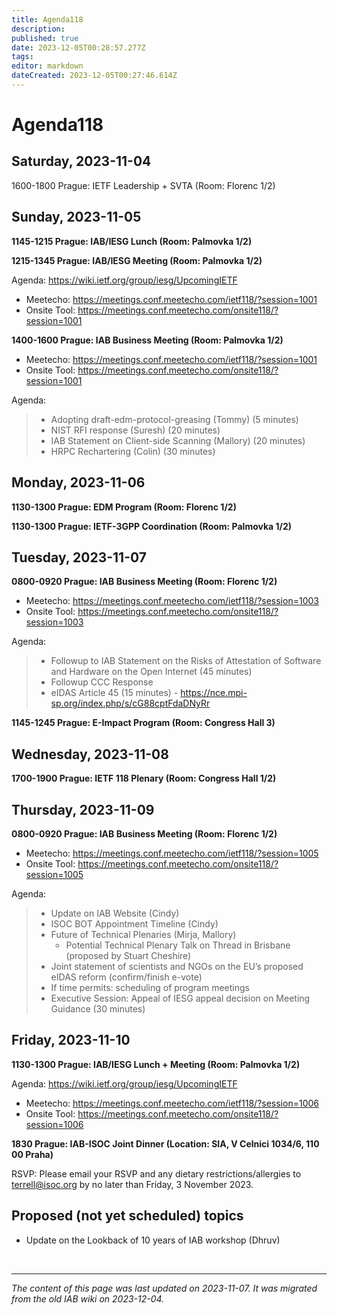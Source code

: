 ```yaml
---
title: Agenda118
description: 
published: true
date: 2023-12-05T00:28:57.277Z
tags: 
editor: markdown
dateCreated: 2023-12-05T00:27:46.614Z
---
```


# Agenda118

## Saturday, 2023-11-04

1600-1800 Prague: IETF Leadership + SVTA (Room: Florenc 1/2)

## Sunday, 2023-11-05

**1145-1215 Prague: IAB/IESG Lunch (Room: Palmovka 1/2)**

**1215-1345 Prague: IAB/IESG Meeting (Room: Palmovka 1/2)** 

Agenda: https://wiki.ietf.org/group/iesg/UpcomingIETF

* Meetecho: https://meetings.conf.meetecho.com/ietf118/?session=1001
* Onsite Tool: https://meetings.conf.meetecho.com/onsite118/?session=1001

**1400-1600 Prague: IAB Business Meeting (Room: Palmovka 1/2)** 

* Meetecho: https://meetings.conf.meetecho.com/ietf118/?session=1001
* Onsite Tool: https://meetings.conf.meetecho.com/onsite118/?session=1001

Agenda:

>   * Adopting draft-edm-protocol-greasing (Tommy) (5 minutes)
>   * NIST RFI response (Suresh) (20 minutes)
>   * IAB Statement on Client-side Scanning (Mallory) (20 minutes)
>   * HRPC Rechartering (Colin) (30 minutes)

## Monday, 2023-11-06

**1130-1300 Prague: EDM Program (Room: Florenc 1/2)**

**1130-1300 Prague: IETF-3GPP Coordination (Room: Palmovka 1/2)**

## Tuesday, 2023-11-07

**0800-0920 Prague: IAB Business Meeting (Room: Florenc 1/2)**

* Meetecho: https://meetings.conf.meetecho.com/ietf118/?session=1003
* Onsite Tool: https://meetings.conf.meetecho.com/onsite118/?session=1003

Agenda:
>   * Followup to IAB Statement on the Risks of Attestation of Software and Hardware on the Open Internet (45 minutes)
>   * Followup CCC Response
>   * eIDAS Article 45 (15 minutes) - https://nce.mpi-sp.org/index.php/s/cG88cptFdaDNyRr


**1145-1245 Prague: E-Impact Program (Room: Congress Hall 3)**

## Wednesday, 2023-11-08

**1700-1900 Prague: IETF 118 Plenary (Room: Congress Hall 1/2)**

## Thursday, 2023-11-09

**0800-0920 Prague: IAB Business Meeting (Room: Florenc 1/2)**

* Meetecho: https://meetings.conf.meetecho.com/ietf118/?session=1005
* Onsite Tool: https://meetings.conf.meetecho.com/onsite118/?session=1005

Agenda: 
>   * Update on IAB Website (Cindy)
>   * ISOC BOT Appointment Timeline (Cindy)
>   * Future of Technical Plenaries (Mirja, Mallory)
>     * Potential Technical Plenary Talk on Thread in Brisbane (proposed by Stuart Cheshire)
>   * Joint statement of scientists and NGOs on the EU’s proposed eIDAS reform (confirm/finish e-vote)
>   * If time permits: scheduling of program meetings
>   * Executive Session: Appeal of IESG appeal decision on Meeting Guidance (30 minutes)

## Friday, 2023-11-10

**1130-1300 Prague: IAB/IESG Lunch + Meeting (Room: Palmovka 1/2)** 

Agenda: https://wiki.ietf.org/group/iesg/UpcomingIETF

* Meetecho: https://meetings.conf.meetecho.com/ietf118/?session=1006
* Onsite Tool: https://meetings.conf.meetecho.com/onsite118/?session=1006

**1830 Prague: IAB-ISOC Joint Dinner (Location: SIA, V Celnici 1034/6, 110 00 Praha)**

RSVP: Please email your RSVP and any dietary restrictions/allergies to terrell@isoc.org by no later than Friday, 3 November 2023.

## Proposed (not yet scheduled) topics

* Update on the Lookback of 10 years of IAB workshop (Dhruv)


&nbsp;
&nbsp;
&nbsp;

---

*The content of this page was last updated on 2023-11-07. It was migrated from the old IAB wiki on 2023-12-04.*
